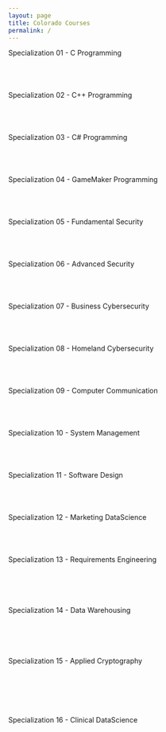 ```yaml
---
layout: page
title: Colorado Courses
permalink: /
---
```


<div class="block" style="grid-template-columns: 1fr 1fr;">
  <div class="btn text">
    <div class="btn name">Specialization 01 - C Programming</div>
    <div class="row" style="grid-template-columns: 1fr 1fr 1fr 1fr;">
      <a href="/06-Colorado/CO01/" class="btn box1"><br></a>
      <a href="/06-Colorado/CO02/" class="btn box2"><br></a>
      <a href="/06-Colorado/CO03/" class="btn box3"><br></a>
      <a href="/06-Colorado/CO04/" class="btn box4"><br></a>
    </div>
  </div>
  <div class="btn text">
    <div class="btn name">Specialization 02 - C++ Programming</div>
    <div class="row" style="grid-template-columns: 1fr 1fr 1fr 1fr;">
      <a href="/06-Colorado/CO05/" class="btn box1"><br></a>
      <a href="/06-Colorado/CO06/" class="btn box2"><br></a>
      <a href="/06-Colorado/CO07/" class="btn box3"><br></a>
      <a href="/06-Colorado/CO08/" class="btn box4"><br></a>
    </div>
  </div>
</div>

<div class="block" style="grid-template-columns: 1fr 1fr;">
  <div class="btn text">
    <div class="btn name">Specialization 03 - C# Programming</div>
    <div class="row" style="grid-template-columns: 1fr 1fr 1fr 1fr;">
      <a href="/06-Colorado/CO09/" class="btn box1"><br></a>
      <a href="/06-Colorado/CO10/" class="btn box2"><br></a>
      <a href="/06-Colorado/CO11/" class="btn box3"><br></a>
      <a href="/06-Colorado/CO12/" class="btn box4"><br></a>
    </div>
  </div>
  <div class="btn text">
    <div class="btn name">Specialization 04 - GameMaker Programming</div>
    <div class="row" style="grid-template-columns: 1fr 1fr 1fr 1fr;">
      <a href="/06-Colorado/CO13/" class="btn box1"><br></a>
      <a href="/06-Colorado/CO14/" class="btn box2"><br></a>
      <a href="/06-Colorado/CO15/" class="btn box3"><br></a>
      <a href="/06-Colorado/CO16/" class="btn box4"><br></a>
    </div>
  </div>
</div>

<div class="block" style="grid-template-columns: 1fr 1fr;">
  <div class="btn text">
    <div class="btn name">Specialization 05 - Fundamental Security</div>
    <div class="row" style="grid-template-columns: 1fr 1fr 1fr 1fr;">
      <a href="/06-Colorado/CO17/" class="btn box1"><br></a>
      <a href="/06-Colorado/CO18/" class="btn box2"><br></a>
      <a href="/06-Colorado/CO19/" class="btn box3"><br></a>
      <a href="/06-Colorado/CO20/" class="btn box4"><br></a>
    </div>
  </div>
  <div class="btn text">
    <div class="btn name">Specialization 06 - Advanced Security</div>
    <div class="row" style="grid-template-columns: 1fr 1fr 1fr 1fr;">
      <a href="/06-Colorado/CO21/" class="btn box1"><br></a>
      <a href="/06-Colorado/CO22/" class="btn box2"><br></a>
      <a href="/06-Colorado/CO23/" class="btn box3"><br></a>
      <a href="/06-Colorado/CO24/" class="btn box4"><br></a>
    </div>
  </div>
</div>

<div class="block" style="grid-template-columns: 1fr 1fr;">
  <div class="btn text">
    <div class="btn name">Specialization 07 - Business Cybersecurity</div>
    <div class="row" style="grid-template-columns: 1fr 1fr 1fr 1fr;">
      <a href="/06-Colorado/CO25/" class="btn box1"><br></a>
      <a href="/06-Colorado/CO26/" class="btn box2"><br></a>
      <a href="/06-Colorado/CO27/" class="btn box3"><br></a>
      <a href="/06-Colorado/CO28/" class="btn box4"><br></a>
    </div>
  </div>
  <div class="btn text">
    <div class="btn name">Specialization 08 - Homeland Cybersecurity</div>
    <div class="row" style="grid-template-columns: 1fr 1fr 1fr 1fr;">
      <a href="/06-Colorado/CO29/" class="btn box1"><br></a>
      <a href="/06-Colorado/CO30/" class="btn box2"><br></a>
      <a href="/06-Colorado/CO31/" class="btn box3"><br></a>
      <a href="/06-Colorado/CO32/" class="btn box4"><br></a>
    </div>
  </div>
</div>

<div class="block" style="grid-template-columns: 1fr 1fr;">
  <div class="btn text">
    <div class="btn name">Specialization 09 - Computer Communication</div>
    <div class="row" style="grid-template-columns: 1fr 1fr 1fr 1fr;">
      <a href="/06-Colorado/CO33/" class="btn box1"><br></a>
      <a href="/06-Colorado/CO34/" class="btn box2"><br></a>
      <a href="/06-Colorado/CO35/" class="btn box3"><br></a>
      <a href="/06-Colorado/CO36/" class="btn box4"><br></a>
    </div>
  </div>
  <div class="btn text">
    <div class="btn name">Specialization 10 - System Management</div>
    <div class="row" style="grid-template-columns: 1fr 1fr 1fr 1fr;">
      <a href="/06-Colorado/CO37/" class="btn box1"><br></a>
      <a href="/06-Colorado/CO38/" class="btn box2"><br></a>
      <a href="/06-Colorado/CO39/" class="btn box3"><br></a>
      <a href="/06-Colorado/CO40/" class="btn box4"><br></a>
    </div>
  </div>
</div>

<div class="block" style="grid-template-columns: 1fr 1fr;">
  <div class="btn text">
    <div class="btn name">Specialization 11 - Software Design</div>
    <div class="row" style="grid-template-columns: 1fr 1fr 1fr 1fr;">
      <a href="/06-Colorado/CO41/" class="btn box1"><br></a>
      <a href="/06-Colorado/CO42/" class="btn box2"><br></a>
      <a href="/06-Colorado/CO43/" class="btn box3"><br></a>
      <a href="/06-Colorado/CO44/" class="btn box4"><br></a>
    </div>
  </div>
  <div class="btn text">
    <div class="btn name">Specialization 12 - Marketing DataScience</div>
    <div class="row" style="grid-template-columns: 1fr 1fr 1fr 1fr;">
      <a href="/06-Colorado/CO45/" class="btn box1"><br></a>
      <a href="/06-Colorado/CO46/" class="btn box2"><br></a>
      <a href="/06-Colorado/CO47/" class="btn box3"><br></a>
      <a href="/06-Colorado/CO48/" class="btn box4"><br></a>
    </div>
  </div>
</div>

<div class="block" style="grid-template-columns: 1fr 1fr;">
  <div class="btn text">
    <div class="btn name">Specialization 13 - Requirements Engineering</div>
    <div class="row" style="grid-template-columns: 1fr 1fr 1fr 1fr 1fr;">
      <a href="/06-Colorado/CO49/" class="btn box1"><br></a>
      <a href="/06-Colorado/CO50/" class="btn box2"><br></a>
      <a href="/06-Colorado/CO51/" class="btn box3"><br></a>
      <a href="/06-Colorado/CO52/" class="btn box3"><br></a>
      <a href="/06-Colorado/CO53/" class="btn box3"><br></a>
    </div>
  </div>
  <div class="btn text">
    <div class="btn name">Specialization 14 - Data Warehousing</div>
    <div class="row" style="grid-template-columns: 1fr 1fr 1fr 1fr 1fr;">
      <a href="/06-Colorado/CO54/" class="btn box1"><br></a>
      <a href="/06-Colorado/CO55/" class="btn box2"><br></a>
      <a href="/06-Colorado/CO56/" class="btn box3"><br></a>
      <a href="/06-Colorado/CO57/" class="btn box3"><br></a>
      <a href="/06-Colorado/CO58/" class="btn box3"><br></a>
    </div>
  </div>
</div>

<div class="block" style="grid-template-columns: 1fr 1fr;">
  <div class="btn text">
    <div class="btn name">Specialization 15 - Applied Cryptography</div>
    <div class="row" style="grid-template-columns: 1fr 1fr 1fr;">
      <a href="/06-Colorado/CO59/" class="btn box1"><br></a>
      <a href="/06-Colorado/CO60/" class="btn box2"><br></a>
      <a href="/06-Colorado/CO61/" class="btn box3"><br></a>
      <a href="/06-Colorado/CO62/" class="btn box1"><br></a>
      <a href="/06-Colorado/CO63/" class="btn box2"><br></a>
      <a href="/06-Colorado/CO64/" class="btn box3"><br></a>
    </div>
  </div>
  <div class="btn text">
    <div class="btn name">Specialization 16 - Clinical DataScience</div>
    <div class="row" style="grid-template-columns: 1fr 1fr 1fr;">
      <a href="/06-Colorado/CO65/" class="btn box1"><br></a>
      <a href="/06-Colorado/CO66/" class="btn box2"><br></a>
      <a href="/06-Colorado/CO67/" class="btn box3"><br></a>
      <a href="/06-Colorado/CO68/" class="btn box1"><br></a>
      <a href="/06-Colorado/CO69/" class="btn box2"><br></a>
      <a href="/06-Colorado/CO70/" class="btn box3"><br></a>
    </div>
  </div>
</div>
